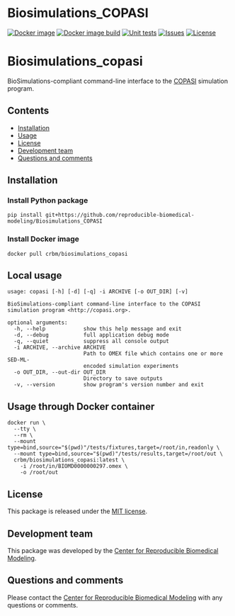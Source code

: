# Biosimulations_COPASI 
[![Docker image](https://github.com/reproducible-biomedical-modeling/Biosimulations_COPASI/workflows/Publish%20Docker%20To%20Hub/badge.svg)](https://github.com/reproducible-biomedical-modeling/Biosimulations_COPASI/actions?query=workflow%3A%22Publish+Docker+To+Hub%22)
[![Docker image build](https://github.com/reproducible-biomedical-modeling/Biosimulations_COPASI/workflows/Build%20Docker%20image/badge.svg)](https://github.com/reproducible-biomedical-modeling/Biosimulations_COPASI/actions?query=workflow%3A%22Build+Docker+image%22)
[![Unit tests](https://github.com/reproducible-biomedical-modeling/Biosimulations_COPASI/workflows/Unit%20tests/badge.svg)](https://github.com/reproducible-biomedical-modeling/Biosimulations_COPASI/actions?query=workflow%3A%22Unit+tests%22)
[![Issues](https://img.shields.io/github/issues/reproducible-biomedical-modeling/Biosimulations_COPASI?logo=GitHub)](https://github.com/reproducible-biomedical-modeling/Biosimulations_COPASI/issues)
[![License](https://img.shields.io/github/license/reproducible-biomedical-modeling/Biosimulations_COPASI?badges-awesome-green.svg&logo=GitHub)](https://github.com/reproducible-biomedical-modeling/Biosimulations_COPASI/blob/master/LICENSE)

# Biosimulations_copasi
BioSimulations-compliant command-line interface to the [COPASI](http://copasi.org/) simulation program.

## Contents
* [Installation](#installation)
* [Usage](#local-usage)
* [License](#license)
* [Development team](#development-team)
* [Questions and comments](#questions-and-comments)

## Installation

### Install Python package
```
pip install git+https://github.com/reproducible-biomedical-modeling/Biosimulations_COPASI
```

### Install Docker image
```
docker pull crbm/biosimulations_copasi
```

## Local usage
```
usage: copasi [-h] [-d] [-q] -i ARCHIVE [-o OUT_DIR] [-v]

BioSimulations-compliant command-line interface to the COPASI simulation program <http://copasi.org>.

optional arguments:
  -h, --help            show this help message and exit
  -d, --debug           full application debug mode
  -q, --quiet           suppress all console output
  -i ARCHIVE, --archive ARCHIVE
                        Path to OMEX file which contains one or more SED-ML-
                        encoded simulation experiments
  -o OUT_DIR, --out-dir OUT_DIR
                        Directory to save outputs
  -v, --version         show program's version number and exit
```

## Usage through Docker container
```
docker run \
  --tty \
  --rm \
  --mount type=bind,source="$(pwd)"/tests/fixtures,target=/root/in,readonly \
  --mount type=bind,source="$(pwd)"/tests/results,target=/root/out \
  crbm/biosimulations_copasi:latest \
    -i /root/in/BIOMD0000000297.omex \
    -o /root/out
```

## License
This package is released under the [MIT license](LICENSE).

## Development team
This package was developed by the [Center for Reproducible Biomedical Modeling](http://reproduciblebiomodels.org).

## Questions and comments
Please contact the [Center for Reproducible Biomedical Modeling](mailto:info@reproduciblebiomodels.org) with any questions or comments.
  